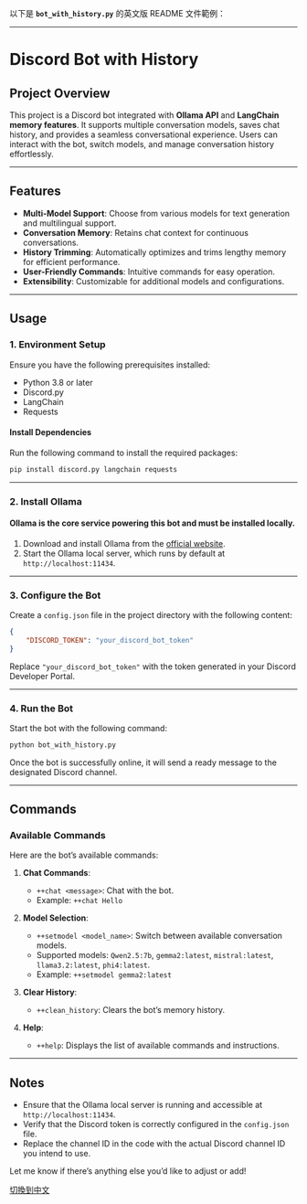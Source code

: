 以下是 **`bot_with_history.py`** 的英文版 README 文件範例：

---

# Discord Bot with History

## Project Overview
This project is a Discord bot integrated with **Ollama API** and **LangChain memory features**. It supports multiple conversation models, saves chat history, and provides a seamless conversational experience. Users can interact with the bot, switch models, and manage conversation history effortlessly.

---

## Features
- **Multi-Model Support**: Choose from various models for text generation and multilingual support.
- **Conversation Memory**: Retains chat context for continuous conversations.
- **History Trimming**: Automatically optimizes and trims lengthy memory for efficient performance.
- **User-Friendly Commands**: Intuitive commands for easy operation.
- **Extensibility**: Customizable for additional models and configurations.

---

## Usage

### 1. Environment Setup
Ensure you have the following prerequisites installed:
- Python 3.8 or later
- Discord.py
- LangChain
- Requests

#### Install Dependencies
Run the following command to install the required packages:
```bash
pip install discord.py langchain requests
```

---

### 2. Install Ollama
#### Ollama is the core service powering this bot and must be installed locally.

1. Download and install Ollama from the [official website](https://ollama.ai).
2. Start the Ollama local server, which runs by default at `http://localhost:11434`.

---

### 3. Configure the Bot
Create a `config.json` file in the project directory with the following content:
```json
{
    "DISCORD_TOKEN": "your_discord_bot_token"
}
```

Replace `"your_discord_bot_token"` with the token generated in your Discord Developer Portal.

---

### 4. Run the Bot
Start the bot with the following command:
```bash
python bot_with_history.py
```

Once the bot is successfully online, it will send a ready message to the designated Discord channel.

---

## Commands

### Available Commands
Here are the bot’s available commands:

1. **Chat Commands**:
   - `++chat <message>`: Chat with the bot.
   - Example: `++chat Hello`

2. **Model Selection**:
   - `++setmodel <model_name>`: Switch between available conversation models.
   - Supported models: `Qwen2.5:7b`, `gemma2:latest`, `mistral:latest`, `llama3.2:latest`, `phi4:latest`.
   - Example: `++setmodel gemma2:latest`

3. **Clear History**:
   - `++clean_history`: Clears the bot’s memory history.

4. **Help**:
   - `++help`: Displays the list of available commands and instructions.

---

## Notes
- Ensure that the Ollama local server is running and accessible at `http://localhost:11434`.
- Verify that the Discord token is correctly configured in the `config.json` file.
- Replace the channel ID in the code with the actual Discord channel ID you intend to use.

Let me know if there’s anything else you’d like to adjust or add!

[切換到中文](README_zh.md)


